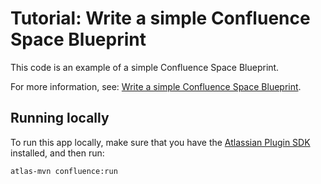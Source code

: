 # Tutorial: Write a simple Confluence Space Blueprint

This code is an example of a simple Confluence Space Blueprint.

For more information, see: [Write a simple Confluence Space Blueprint][1].

## Running locally

To run this app locally, make sure that you have the [Atlassian Plugin SDK][2] installed, and then run:

    atlas-mvn confluence:run

 [1]: https://developer.atlassian.com/server/confluence/write-a-simple-confluence-space-blueprint/
 [2]: https://developer.atlassian.com/docs/getting-started/set-up-the-atlassian-plugin-sdk-and-build-a-project
